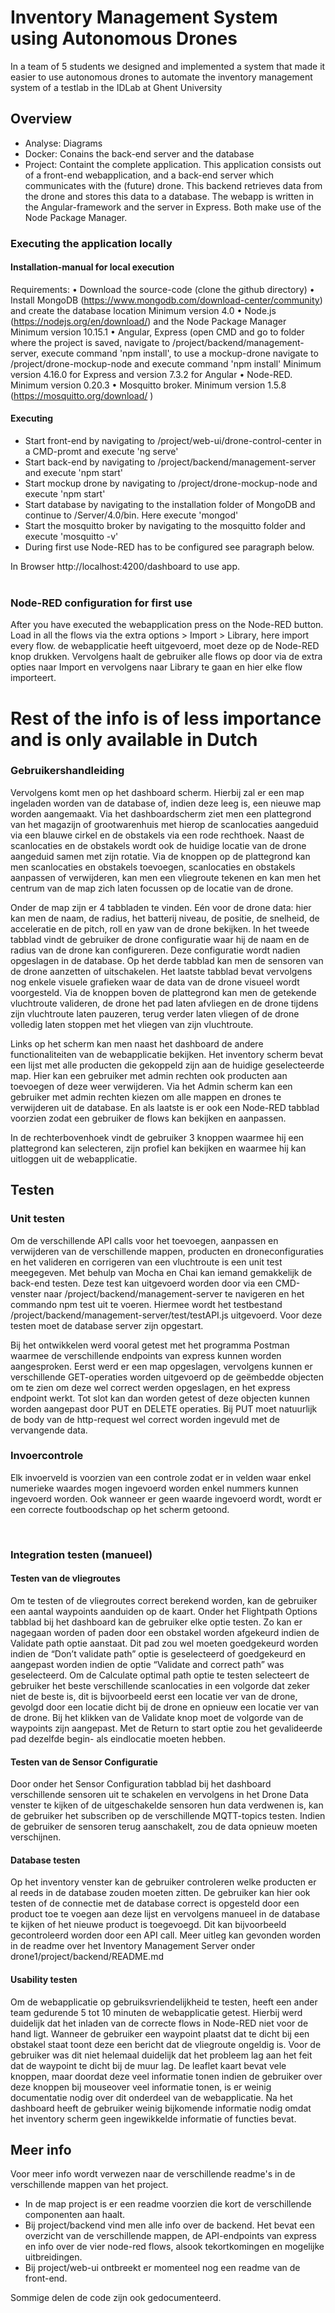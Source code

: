 # Inventory Management System using Autonomous Drones
In a team of 5 students we designed and implemented a system that made it easier to use autonomous drones to automate the inventory management system of a testlab in the IDLab at Ghent University

## Overview

- Analyse: Diagrams
- Docker: Conains the back-end server and the database 
- Project: Containt the complete application. This application consists out of a front-end webapplication, and a back-end server which communicates with the (future) drone. This backend retrieves data from the drone and stores this data to a database. The webapp is written in the Angular-framework and the server in Express. Both make use of the Node Package Manager. 

### Executing the application locally
#### Installation-manual for local execution

Requirements:
•	Download the source-code (clone the github directory)
•	Install MongoDB (https://www.mongodb.com/download-center/community) and create the database location  Minimum version 4.0
•	Node.js (https://nodejs.org/en/download/) and the Node Package Manager Minimum version 10.15.1
•	Angular, Express (open CMD and go to folder where the project is saved, navigate to /project/backend/management-server, execute command 'npm install', to use a mockup-drone navigate to /project/drone-mockup-node and execute command 'npm install'
Minimum version 4.16.0 for Express and version 7.3.2 for Angular
•	Node-RED. Minimum version 0.20.3
•	Mosquitto broker. Minimum version 1.5.8 (https://mosquitto.org/download/ )
 
#### Executing
-	Start front-end by navigating to /project/web-ui/drone-control-center in a CMD-promt and execute 'ng serve'
-	Start back-end by navigating to /project/backend/management-server and execute 'npm start' 
-	Start mockup drone by navigating to /project/drone-mockup-node and execute 'npm start' 
-	Start database by navigating to the installation folder of MongoDB and continue to  /Server/4.0/bin. Here execute 'mongod' 
-	Start the mosquitto broker by navigating to the mosquitto folder and execute 'mosquitto -v'
-	During first use Node-RED has to be configured see paragraph below.

In Browser http://localhost:4200/dashboard to use app.  
 
 
### Node-RED configuration for first use
After you have executed the webapplication press on the Node-RED button. Load in all the flows via the extra options > Import > Library, here import every flow. de webapplicatie heeft uitgevoerd, moet deze op de Node-RED knop drukken. Vervolgens haalt de gebruiker alle flows op door via de extra opties   naar Import en vervolgens naar Library te gaan en hier elke flow importeert. 

# Rest of the info is of less importance and is only available in Dutch

### Gebruikershandleiding
Vervolgens komt men op het dashboard scherm. Hierbij zal er een map ingeladen worden van de database of, indien deze leeg is, een nieuwe map worden aangemaakt. Via het dashboardscherm ziet men een plattegrond van het magazijn of grootwarenhuis met hierop de scanlocaties aangeduid via een blauwe cirkel en de obstakels via een rode rechthoek. Naast de scanlocaties en de obstakels wordt ook de huidige locatie van de drone aangeduid samen met zijn rotatie. Via de knoppen op de plattegrond kan men scanlocaties en obstakels toevoegen, scanlocaties en obstakels aanpassen of verwijderen, kan men een vliegroute tekenen en kan men het centrum van de map zich laten focussen op de locatie van de drone. 

Onder de map zijn er 4 tabbladen te vinden. Eén voor de drone data: hier kan men de naam, de radius, het batterij niveau, de positie, de snelheid, de acceleratie en de pitch, roll en yaw van de drone bekijken. 
In het tweede tabblad vindt de gebruiker de drone configuratie waar hij de naam en de radius van de drone kan configureren. Deze configuratie wordt nadien opgeslagen in de database. 
Op het derde tabblad kan men de sensoren van de drone aanzetten of uitschakelen. 
Het laatste tabblad bevat vervolgens nog enkele visuele grafieken waar de data van de drone visueel wordt voorgesteld.
Via de knoppen boven de plattegrond kan men de getekende vluchtroute valideren, de drone het pad laten afvliegen en de drone tijdens zijn vluchtroute laten pauzeren, terug verder laten vliegen of de drone volledig laten stoppen met het vliegen van zijn vluchtroute.

Links op het scherm kan men naast het dashboard de andere functionaliteiten van de webapplicatie bekijken. Het inventory scherm bevat een lijst met alle producten die gekoppeld zijn aan de huidige geselecteerde map. Hier kan een gebruiker met admin rechten ook producten aan toevoegen of deze weer verwijderen.
Via het Admin scherm kan een gebruiker met admin rechten kiezen om alle mappen en drones te verwijderen uit de database. 
En als laatste is er ook een Node-RED tabblad voorzien zodat een gebruiker de flows kan bekijken en aanpassen.

In de rechterbovenhoek vindt de gebruiker 3 knoppen waarmee hij een plattegrond kan selecteren, zijn profiel kan bekijken en waarmee hij kan uitloggen uit de webapplicatie.


## Testen

### Unit testen
Om de verschillende API calls voor het toevoegen, aanpassen en verwijderen van de verschillende mappen, producten en droneconfiguraties en het valideren en corrigeren van een vluchtroute is een unit test meegegeven. Met behulp van Mocha en Chai kan iemand gemakkelijk de back-end testen. Deze test kan uitgevoerd worden door via een CMD-venster naar /project/backend/management-server te navigeren en het commando npm test uit te voeren. Hiermee wordt het testbestand /project/backend/management-server/test/testAPI.js uitgevoerd. Voor deze testen moet de database server zijn opgestart.

Bij het ontwikkelen werd vooral getest met het programma Postman waarmee de verschillende endpoints van express kunnen worden aangesproken. Eerst werd er een map opgeslagen, vervolgens kunnen er verschillende GET-operaties worden uitgevoerd op de geëmbedde objecten om te zien om deze wel correct werden opgeslagen, en het express endpoint werkt. Tot slot kan dan worden getest of deze objecten kunnen worden aangepast door PUT en DELETE operaties. Bij PUT moet natuurlijk de body van de http-request wel correct worden ingevuld met de vervangende data.

### Invoercontrole
Elk invoerveld is voorzien van een controle zodat er in velden waar enkel numerieke waardes mogen ingevoerd worden enkel nummers kunnen ingevoerd worden. Ook wanneer er geen waarde ingevoerd wordt, wordt er een correcte foutboodschap op het scherm getoond.

 
### Integration testen (manueel)
#### Testen van de vliegroutes
Om te testen of de vliegroutes correct berekend worden, kan de gebruiker een aantal waypoints aanduiden op de kaart. Onder het Flightpath Options tabblad bij het dashboard kan de gebruiker elke optie testen. Zo kan er nagegaan worden of paden door een obstakel worden afgekeurd indien de Validate path optie aanstaat. Dit pad zou wel moeten goedgekeurd worden indien de “Don’t validate path” optie is geselecteerd of goedgekeurd en aangepast worden indien de optie “Validate and correct path” was geselecteerd. Om de Calculate optimal path optie te testen selecteert de gebruiker het beste verschillende scanlocaties in een volgorde dat zeker niet de beste is, dit is bijvoorbeeld eerst een locatie ver van de drone, gevolgd door een locatie dicht bij de drone en opnieuw een locatie ver van de drone. Bij het klikken van de Validate knop moet de volgorde van de waypoints zijn aangepast. Met de Return to start optie zou het gevalideerde pad dezelfde begin- als eindlocatie moeten hebben.

#### Testen van de Sensor Configuratie
Door onder het Sensor Configuration tabblad bij het dashboard verschillende sensoren uit te schakelen en vervolgens in het Drone Data venster te kijken of de uitgeschakelde sensoren hun data verdwenen is, kan de gebruiker het subscriben op de verschillende MQTT-topics testen. Indien de gebruiker de sensoren terug aanschakelt, zou de data opnieuw moeten verschijnen.

#### Database testen
Op het inventory venster kan de gebruiker controleren welke producten er al reeds in de database zouden moeten zitten. De gebruiker kan hier ook testen of de connectie met de database correct is opgesteld door een product toe te voegen aan deze lijst en vervolgens manueel in de database te kijken of het nieuwe product is toegevoegd. Dit kan bijvoorbeeld gecontroleerd worden door een API call. Meer uitleg kan gevonden worden in de readme over het Inventory Management Server onder drone1/project/backend/README.md

#### Usability testen
Om de webapplicatie op gebruiksvriendelijkheid te testen, heeft een ander team gedurende 5 tot 10 minuten de webapplicatie getest. Hierbij werd duidelijk dat het inladen van de correcte flows in Node-RED niet voor de hand ligt. 
Wanneer de gebruiker een waypoint plaatst dat te dicht bij een obstakel staat toont deze een bericht dat de vliegroute ongeldig is. Voor de gebruiker was dit niet helemaal duidelijk dat het probleem lag aan het feit dat de waypoint te dicht bij de muur lag. De leaflet kaart bevat vele knoppen, maar doordat deze veel informatie tonen indien de gebruiker over deze knoppen bij mouseover veel informatie tonen, is er weinig documentatie nodig over dit onderdeel van de webapplicatie.
Na het dashboard heeft de gebruiker weinig bijkomende informatie nodig omdat het inventory scherm geen ingewikkelde informatie of functies bevat. 

## Meer info

Voor meer info wordt verwezen naar de verschillende readme's in de verschillende mappen van het project. 
* In de map project is er een readme voorzien die kort de verschillende componenten aan haalt.
* Bij project/backend vind men alle info over de backend. Het bevat een overzicht van de verschillende mappen, de API-endpoints van express en info over de vier node-red flows, alsook tekortkomingen en mogelijke uitbreidingen.
* Bij project/web-ui ontbreekt er momenteel nog een readme van de front-end.

Sommige delen de code zijn ook gedocumenteerd.
